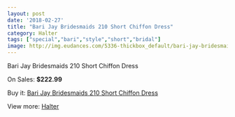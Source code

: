 ```yaml
---
layout: post
date: '2018-02-27'
title: "Bari Jay Bridesmaids 210 Short Chiffon Dress"
category: Halter
tags: ["special","bari","style","short","bridal"]
image: http://img.eudances.com/5336-thickbox_default/bari-jay-bridesmaids-210-short-chiffon-dress.jpg
---
```

Bari Jay Bridesmaids 210 Short Chiffon Dress

On Sales: **$222.99**
<a href="https://www.eudances.com/en/halter/1811-bari-jay-bridesmaids-210-short-chiffon-dress.html"><amp-img layout="responsive" width="600" height="600" src="//img.eudances.com/5336-thickbox_default/bari-jay-bridesmaids-210-short-chiffon-dress.jpg" alt="Bari Jay Bridesmaids 210 Short Chiffon Dress 0" /></a>
<a href="https://www.eudances.com/en/halter/1811-bari-jay-bridesmaids-210-short-chiffon-dress.html"><amp-img layout="responsive" width="600" height="600" src="//img.eudances.com/5337-thickbox_default/bari-jay-bridesmaids-210-short-chiffon-dress.jpg" alt="Bari Jay Bridesmaids 210 Short Chiffon Dress 1" /></a>

Buy it: [Bari Jay Bridesmaids 210 Short Chiffon Dress](https://www.eudances.com/en/halter/1811-bari-jay-bridesmaids-210-short-chiffon-dress.html "Bari Jay Bridesmaids 210 Short Chiffon Dress")

View more: [Halter](https://www.eudances.com/en/19-halter "Halter")